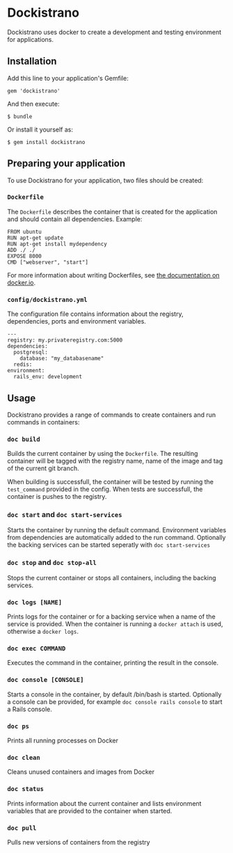# Dockistrano

Dockistrano uses docker to create a development and testing environment for applications.

## Installation

Add this line to your application's Gemfile:

    gem 'dockistrano'

And then execute:

    $ bundle

Or install it yourself as:

    $ gem install dockistrano

## Preparing your application

To use Dockistrano for your application, two files should be created:

### `Dockerfile`

The `Dockerfile` describes the container that is created for the application and should contain all dependencies. Example:

```
FROM ubuntu
RUN apt-get update
RUN apt-get install mydependency
ADD ./ ./
EXPOSE 8000
CMD ["webserver", "start"]
```

For more information about writing Dockerfiles, see [the documentation on docker.io](http://docs.docker.io/en/latest/use/builder/).

### `config/dockistrano.yml`

The configuration file contains information about the registry, dependencies, ports and environment variables.

```
---
registry: my.privateregistry.com:5000
dependencies:
  postgresql:
    database: "my_databasename"
  redis:
environment:
  rails_env: development
```

## Usage

Dockistrano provides a range of commands to create containers and run commands in containers:

### `doc build`

Builds the current container by using the `Dockerfile`. The resulting container will be tagged with the registry name, name of the image and tag of the current git branch.

When building is successfull, the container will be tested by running the `test_command` provided in the config. When tests are successfull, the container is pushes to the registry.

### `doc start` and `doc start-services`

Starts the container by running the default command. Environment variables from dependencies are automatically added to the run command. Optionally the backing services can be started seperatly with `doc start-services`

### `doc stop` and `doc stop-all`

Stops the current container or stops all containers, including the backing services.

### `doc logs [NAME]`

Prints logs for the container or for a backing service when a name of the service is provided. When the container is running a `docker attach` is used, otherwise a `docker logs`.

### `doc exec COMMAND`

Executes the command in the container, printing the result in the console.

### `doc console [CONSOLE]`

Starts a console in the container, by default /bin/bash is started. Optionally a console can be provided, for example `doc console rails console` to start a Rails console.

### `doc ps`

Prints all running processes on Docker

### `doc clean`

Cleans unused containers and images from Docker

### `doc status`

Prints information about the current container and lists environment variables that are provided to the container when started.

### `doc pull`

Pulls new versions of containers from the registry
